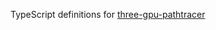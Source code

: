 TypeScript definitions for [three-gpu-pathtracer](https://github.com/gkjohnson/three-gpu-pathtracer)
